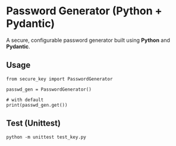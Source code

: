 # Password Generator (Python + Pydantic)

A secure, configurable password generator built using **Python** and **Pydantic**.

## Usage 

```
from secure_key import PasswordGenerator

passwd_gen = PasswordGenerator()

# with default
print(passwd_gen.get())

```

## Test (Unittest)

``` 
python -m unittest test_key.py 
```

